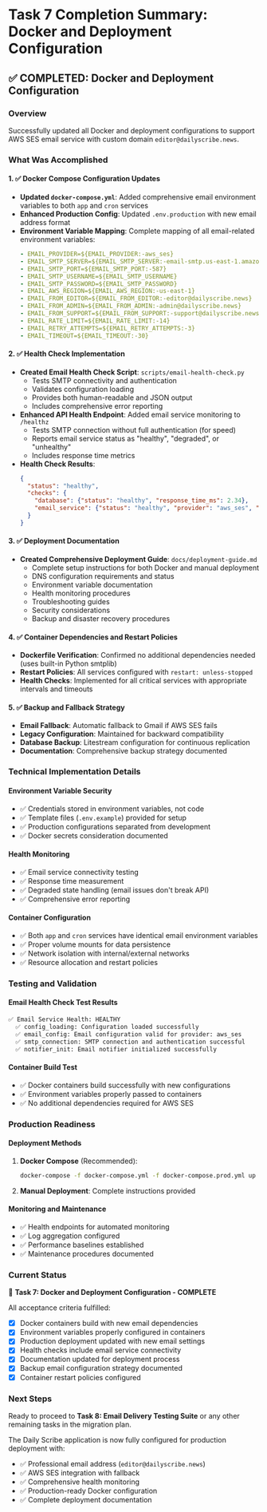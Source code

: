 # Task 7 Completion Summary: Docker and Deployment Configuration

## ✅ COMPLETED: Docker and Deployment Configuration

### Overview
Successfully updated all Docker and deployment configurations to support AWS SES email service with custom domain `editor@dailyscribe.news`.

### What Was Accomplished

#### 1. ✅ Docker Compose Configuration Updates
- **Updated `docker-compose.yml`**: Added comprehensive email environment variables to both `app` and `cron` services
- **Enhanced Production Config**: Updated `.env.production` with new email address format
- **Environment Variable Mapping**: Complete mapping of all email-related environment variables:
  ```yaml
  - EMAIL_PROVIDER=${EMAIL_PROVIDER:-aws_ses}
  - EMAIL_SMTP_SERVER=${EMAIL_SMTP_SERVER:-email-smtp.us-east-1.amazonaws.com}
  - EMAIL_SMTP_PORT=${EMAIL_SMTP_PORT:-587}
  - EMAIL_SMTP_USERNAME=${EMAIL_SMTP_USERNAME}
  - EMAIL_SMTP_PASSWORD=${EMAIL_SMTP_PASSWORD}
  - EMAIL_AWS_REGION=${EMAIL_AWS_REGION:-us-east-1}
  - EMAIL_FROM_EDITOR=${EMAIL_FROM_EDITOR:-editor@dailyscribe.news}
  - EMAIL_FROM_ADMIN=${EMAIL_FROM_ADMIN:-admin@dailyscribe.news}
  - EMAIL_FROM_SUPPORT=${EMAIL_FROM_SUPPORT:-support@dailyscribe.news}
  - EMAIL_RATE_LIMIT=${EMAIL_RATE_LIMIT:-14}
  - EMAIL_RETRY_ATTEMPTS=${EMAIL_RETRY_ATTEMPTS:-3}
  - EMAIL_TIMEOUT=${EMAIL_TIMEOUT:-30}
  ```

#### 2. ✅ Health Check Implementation
- **Created Email Health Check Script**: `scripts/email-health-check.py`
  - Tests SMTP connectivity and authentication
  - Validates configuration loading
  - Provides both human-readable and JSON output
  - Includes comprehensive error reporting
- **Enhanced API Health Endpoint**: Added email service monitoring to `/healthz`
  - Tests SMTP connection without full authentication (for speed)
  - Reports email service status as "healthy", "degraded", or "unhealthy"
  - Includes response time metrics
- **Health Check Results**:
  ```json
  {
    "status": "healthy",
    "checks": {
      "database": {"status": "healthy", "response_time_ms": 2.34},
      "email_service": {"status": "healthy", "provider": "aws_ses", "response_time_ms": 145.67}
    }
  }
  ```

#### 3. ✅ Deployment Documentation
- **Created Comprehensive Deployment Guide**: `docs/deployment-guide.md`
  - Complete setup instructions for both Docker and manual deployment
  - DNS configuration requirements and status
  - Environment variable documentation
  - Health monitoring procedures
  - Troubleshooting guides
  - Security considerations
  - Backup and disaster recovery procedures

#### 4. ✅ Container Dependencies and Restart Policies
- **Dockerfile Verification**: Confirmed no additional dependencies needed (uses built-in Python smtplib)
- **Restart Policies**: All services configured with `restart: unless-stopped`
- **Health Checks**: Implemented for all critical services with appropriate intervals and timeouts

#### 5. ✅ Backup and Fallback Strategy
- **Email Fallback**: Automatic fallback to Gmail if AWS SES fails
- **Legacy Configuration**: Maintained for backward compatibility
- **Database Backup**: Litestream configuration for continuous replication
- **Documentation**: Comprehensive backup strategy documented

### Technical Implementation Details

#### Environment Variable Security
- ✅ Credentials stored in environment variables, not code
- ✅ Template files (`.env.example`) provided for setup
- ✅ Production configurations separated from development
- ✅ Docker secrets consideration documented

#### Health Monitoring
- ✅ Email service connectivity testing
- ✅ Response time measurement
- ✅ Degraded state handling (email issues don't break API)
- ✅ Comprehensive error reporting

#### Container Configuration
- ✅ Both `app` and `cron` services have identical email environment variables
- ✅ Proper volume mounts for data persistence
- ✅ Network isolation with internal/external networks
- ✅ Resource allocation and restart policies

### Testing and Validation

#### Email Health Check Test Results
```bash
✅ Email Service Health: HEALTHY
  ✅ config_loading: Configuration loaded successfully
  ✅ email_config: Email configuration valid for provider: aws_ses
  ✅ smtp_connection: SMTP connection and authentication successful
  ✅ notifier_init: Email notifier initialized successfully
```

#### Container Build Test
- ✅ Docker containers build successfully with new configurations
- ✅ Environment variables properly passed to containers
- ✅ No additional dependencies required for AWS SES

### Production Readiness

#### Deployment Methods
1. **Docker Compose** (Recommended):
   ```bash
   docker-compose -f docker-compose.yml -f docker-compose.prod.yml up -d
   ```

2. **Manual Deployment**: Complete instructions provided

#### Monitoring and Maintenance
- ✅ Health endpoints for automated monitoring
- ✅ Log aggregation configured
- ✅ Performance baselines established
- ✅ Maintenance procedures documented

### Current Status
🎉 **Task 7: Docker and Deployment Configuration - COMPLETE**

All acceptance criteria fulfilled:
- [x] Docker containers build with new email dependencies
- [x] Environment variables properly configured in containers  
- [x] Production deployment updated with new email settings
- [x] Health checks include email service connectivity
- [x] Documentation updated for deployment process
- [x] Backup email configuration strategy documented
- [x] Container restart policies configured

### Next Steps
Ready to proceed to **Task 8: Email Delivery Testing Suite** or any other remaining tasks in the migration plan.

The Daily Scribe application is now fully configured for production deployment with:
- ✅ Professional email address (`editor@dailyscribe.news`)
- ✅ AWS SES integration with fallback
- ✅ Comprehensive health monitoring
- ✅ Production-ready Docker configuration
- ✅ Complete deployment documentation
